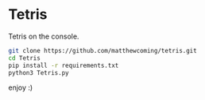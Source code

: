 # Tetris

Tetris on the console. 


```bash
git clone https://github.com/matthewcoming/tetris.git
cd Tetris
pip install -r requirements.txt
python3 Tetris.py
```

enjoy :)
